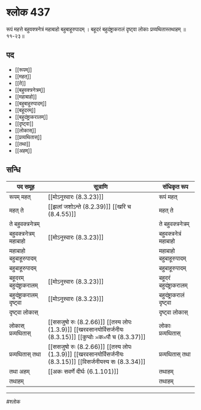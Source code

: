 # श्लोक 437

रूपं महत्ते बहुवक्त्रनेत्रं
महाबाहो बहुबाहूरुपादम् ।
बहूदरं बहुदंष्ट्राकरालं
दृष्ट्वा लोकाः प्रव्यथितास्तथाहम् ॥ ११-२३॥


## पद 

- [[रूपम्]]
- [[महत्]]
- [[ते]]
- [[बहुवक्त्रनेत्रम्]]
- [[महाबाहो]]
- [[बहुबाहूरुपादम्]]
- [[बहूदरम्]]
- [[बहुदंष्ट्राकरालम्]]
- [[दृष्ट्वा]]
- [[लोकास्]]
- [[प्रव्यथितास्]]
- [[तथा]]
- [[अहम्]]

## सन्धि

| पद समूह | सूत्राणि | संधिकृत रूप |
| ----- | ----- | ----- |
| रूपम् महत् |  [[मोऽनुस्वारः (8.3.23)]] | रूपं महत् |
| महत् ते |  [[झलां जशोऽन्ते (8.2.39)]] [[खरि च (8.4.55)]] | महत् ते |
| ते बहुवक्त्रनेत्रम् |  | ते बहुवक्त्रनेत्रम् |
| बहुवक्त्रनेत्रम् महाबाहो |  [[मोऽनुस्वारः (8.3.23)]] | बहुवक्त्रनेत्रं महाबाहो |
| महाबाहो बहुबाहूरुपादम् |  | महाबाहो बहुबाहूरुपादम् |
| बहुबाहूरुपादम् |  | बहुबाहूरुपादम् |
| बहूदरम् बहुदंष्ट्राकरालम् |  [[मोऽनुस्वारः (8.3.23)]] | बहूदरं बहुदंष्ट्राकरालम् |
| बहुदंष्ट्राकरालम् दृष्ट्वा |  [[मोऽनुस्वारः (8.3.23)]] | बहुदंष्ट्राकरालं दृष्ट्वा |
| दृष्ट्वा लोकास् |  | दृष्ट्वा लोकास् |
| लोकास् प्रव्यथितास् |  [[ससजुषो रुः (8.2.66)]] [[तस्य लोपः (1.3.9)]] [[खरवसानयोर्विसर्जनीयः (8.3.15)]] [[कुप्वोः ≍क≍पौ च (8.3.37)]] | लोकाः प्रव्यथितास् |
| प्रव्यथितास् तथा |  [[ससजुषो रुः (8.2.66)]] [[तस्य लोपः (1.3.9)]] [[खरवसानयोर्विसर्जनीयः (8.3.15)]] [[विसर्जनीयस्य सः (8.3.34)]] | प्रव्यथितास् तथा |
| तथा अहम् |  [[अकः सवर्णे दीर्घः (6.1.101)]] | तथाहम् |
| तथाहम् |  | तथाहम् |


---

#श्लोक